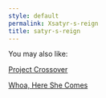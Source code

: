```yaml
---
style: default
permalink: Xsatyr-s-reign
title: satyr-s-reign
---
```

You may also like:

[Project Crossover](http://scp-wiki.net/crossoverprojectindex)

[Whoa, Here She Comes](http://scp-wiki.net/whoa-here-she-comes)
